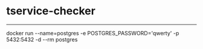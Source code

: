 # **tservice-checker**

---
docker run --name=postgres -e POSTGRES_PASSWORD='qwerty' -p 5432:5432 -d --rm postgres
